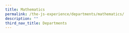 ```yaml
---
title: Mathematics
permalink: /the-js-experience/departments/mathematics/
description: ""
third_nav_title: Departments
---
```

